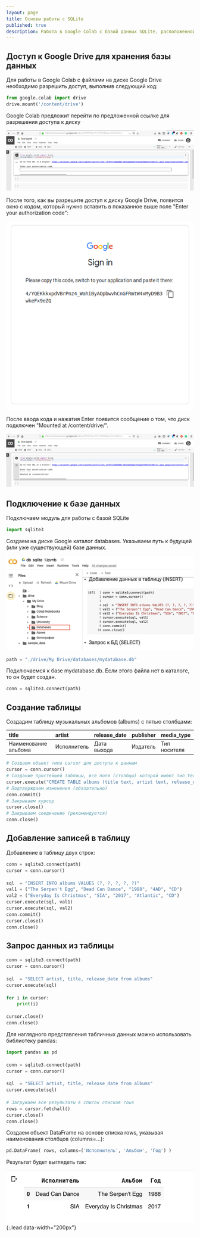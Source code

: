 ```yaml
---
layout: page
title: Основы работы c SQLite
published: true
description: Работа в Google Colab с базой данных SQLite, расположенной на диске Google Drive 
---
```


## Доступ к Google Drive для хранения базы данных

Для работы в Google Colab с файлами на диске Google Drive необходимо разрешить доступ, выполнив следующий код:
~~~python
from google.colab import drive
drive.mount('/content/drive')
~~~

Google Colab предложит перейти по предложенной ссылке для разрешения доступа к диску 

![database_folder.png](/pages/databases/auth_gd_1.png)

После того, как вы разрешите доступ к диску Google Drive, появится окно с кодом, который нужно вставить в показанное выше поле "Enter your authorization code":

![database_folder.png](/pages/databases/auth_gd_2.png)

После ввода кода и нажатия Enter появится сообщение о том, что диск подключен "Mounted at /content/drive/".

![database_folder.png](/pages/databases/auth_gd_3.png)

## Подключение к базе данных

Подключаем модуль для работы с базой SQLite

~~~python
import sqlite3
~~~

Создаем на диске Google каталог databases. Указываем путь к будущей (или уже существующей) базе данных. 

![database_folder.png](/pages/databases/database_folder.png)

~~~python 
path = "./drive/My Drive/databases/mydatabase.db"
~~~

Подключаемся к базе mydatabase.db. Если этого файла нет в каталоге, то он будет создан. 

~~~python
conn = sqlite3.connect(path)
~~~

## Создание таблицы

Создадим таблицу музыкальных альбомов (albums) с пятью столбцами:

| title           |artist      | release_date | publisher     | media_type |
|:----------------|:-----------|:-------------|:--------------|:-----------|
| Наименование альбома   | Исполнитель | Дата выхода  | Издатель      | Тип носителя |

~~~python
# Создаем объект типа cursor для доступа к данным
cursor = conn.cursor()
# Создание простейшей таблицы, все поля (столбцы) которой имеют тип text
cursor.execute("CREATE TABLE albums (title text, artist text, release_date text, publisher text, media_type text)")
# Подтверждаем изменения (обязательно)
conn.commit()
# Закрываем курсор
cursor.close()
# Закрываем соединение (рекомендуется)
conn.close()
~~~

## Добавление записей в таблицу

Добавление в таблицу двух строк:

~~~python
conn = sqlite3.connect(path)
cursor = conn.cursor()

sql  = "INSERT INTO albums VALUES (?, ?, ?, ?, ?)"
val1 = ("The Serpen't Egg", "Dead Can Dance", "1988", "4AD", "CD")
val2 = ("Everyday Is Christmas", "SIA", "2017", "Atlantic", "CD")
cursor.execute(sql, val1)
cursor.execute(sql, val2)
conn.commit()
cursor.close()
conn.close()
~~~

## Запрос данных из таблицы

~~~python
conn = sqlite3.connect(path)
cursor = conn.cursor()

sql  = "SELECT artist, title, release_date from albums"
cursor.execute(sql)

for i in cursor:
    print(i)

cursor.close()
conn.close()
~~~

Для наглядного представления табличных данных можно использовать библиотеку pandas:

~~~python
import pandas as pd

conn = sqlite3.connect(path)
cursor = conn.cursor()

sql  = "SELECT artist, title, release_date from albums"
cursor.execute(sql)

# Загружаем все результаты в список списков rows 
rows = cursor.fetchall()
cursor.close()
conn.close()
~~~

Создаем объект DataFrame на основе списка rows, указывая наименования столбцов (columns=...):

~~~python
pd.DataFrame( rows, columns=('Исполнитель', 'Альбом', 'Год') )
~~~

Результат будет выглядеть так:

![database_folder.png](/pages/databases/panda_table_res.png){:.lead data-width="200px"}

